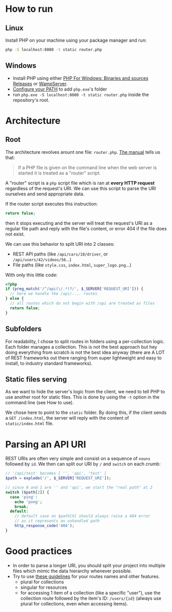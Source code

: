 # How to run

## Linux

Install PHP on your machine using your package manager and run:
```bash
php -S localhost:8080 -t static router.php
```

## Windows

- Install PHP using either [PHP For Windows: Binaries and sources Releases](https://windows.php.net/download/)
or [WampServer](https://www.wampserver.com/).
- [Configure your PATH](https://www.architectryan.com/2018/03/17/add-to-the-path-on-windows-10/) to add `php.exe`'s folder
- run `php.exe -S localhost:8080 -t static router.php` inside the repository's root.

# Architecture

## Root

The architecture revolves arount one file: `router.php`. [The manual](https://www.php.net/manual/en/features.commandline.webserver.php) tells us that:
> If a PHP file is given on the command line when the web server is started it is treated as a "router" script.

A "router" script is a `php` script file which is ran at **every HTTP request**
regardless of the request's URI. We can use this script to parse the URI
ourselves and send appropriate data.

If the router script executes this instruction:
```php
return false;
```
then it stops executing and the server will treat the request's URI as a regular
file path and reply with the file's content, or error 404 if the file does not
exist.

We can use this behavior to split URI into 2 classes:
- REST API paths (like `/api/cars/10/driver`, or `/api/users/42/videos/56`...)
- File paths (like `style.css`, `index.html`, `super_logo.png`...)

With only this little code:
```php
<?php
if (preg_match('/^/api(\/.*)?/', $_SERVER['REQUEST_URI'])) {
  // here we handle the /api/.... routes
} else {
  // all routes which do not begin with /api are treated as files
  return false;
}
```

## Subfolders

For readability, I chose to split routes in folders using a per-collection
logic. Each folder manages a collection. This is not the best approach but hey
doing everything from scratch is not the best idea anyway (there are A LOT of
REST frameworks out there ranging from super lightweight and easy to install, to
industry standard frameworks).

## Static files serving

As we want to hide the server's logic from the client, we need to tell PHP to
use another root for static files. This is done by using the `-t` option in the
command line (see How to use).

We chose here to point to the `static` folder. By doing this, if the client
sends a `GET /index.html`, the server will reply with the content of
`static/index.html` file.

# Parsing an API URI

REST URIs are often very simple and consist on a sequence of `nouns` followed by `id`.
We then can split our URI by `/` and `switch` on each crumb:
```php
// '/api/test' becomes [ '', 'api', 'test' ]
$path = explode('/', $_SERVER['REQUEST_URI']);

// since 0 and 1 are '' and 'api', we start the "real path" at 2
switch ($path[2]) {
  case 'ping':
    echo 'pong';
    break;
  default:
    // default case on $path[X] should always raise a 404 error
    // as it represents an unhandled path
    http_response_code('404');
}
```

# Good practices

- In order to parse a longer URI, you should split your project into multiple
files which mimic the data hierarchy whenever possible.
- Try to use [these guidelines](https://restfulapi.net/resource-naming/) for your routes names and other features.
  * plural for collections
  * singular for resources
  * for accessing 1 item of a collection (like a specific "user"), use the collection route followed by the item's ID:
  `/users/{id}` (always use plural for collections, even when accessing items).
